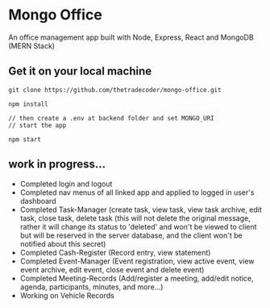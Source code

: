 # Mongo Office 
An office management app built with Node, Express, React and MongoDB (MERN Stack)

## Get it on your local machine
```
git clone https://github.com/thetradecoder/mongo-office.git

npm install

// then create a .env at backend folder and set MONGO_URI
// start the app

npm start
```

## work in progress...

* Completed login and logout
* Completed nav menus of all linked app and applied to logged in user's dashboard
* Completed Task-Manager (create task, view task, view task archive, edit task, close task, delete task (this will not delete the original message, rather it will change its status to 'deleted' and won't be viewed to client but will be reserved in the server database, and the client won't be notified about this secret)
* Completed Cash-Register (Record entry, view statement)
* Completed Event-Manager (Event registration, view active event, view event archive, edit event, close event and delete event)
* Completed Meeting-Records (Add/register a meeting, add/edit notice, agenda, participants, minutes, and more...)
* Working on Vehicle Records
